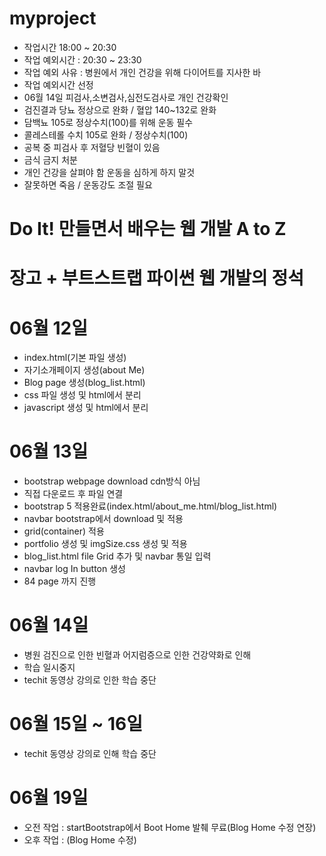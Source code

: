 # myproject
- 작업시간 18:00 ~ 20:30
- 작업 예외시간 : 20:30 ~ 23:30
- 작업 예외 사유 : 병원에서 개인 건강을 위해 다이어트를 지사한 바
- 작업 예외시간 선정
- 06월 14일 피검사,소변검사,심전도검사로 개인 건강확인
- 검진결과 당뇨 정상으로 완화 / 혈압 140~132로 완화
- 담백뇨 105로 정상수치(100)를 위해 운동 필수
- 콜레스테롤 수치 105로 완화 / 정상수치(100)
- 공복 중 피검사 후 저혈당 빈혈이 있음
- 금식 금지 처분
- 개인 건강을 살펴야 함 운동을 심하게 하지 말것
- 잘못하면 죽음 / 운동강도 조절 필요


# Do It! 만들면서 배우는 웹 개발 A to Z
# 장고 + 부트스트랩 파이썬 웹 개발의 정석

# 06월 12일
- index.html(기본 파일 생성)
- 자기소개페이지 생성(about Me)
- Blog page 생성(blog_list.html)
- css 파일 생성 및 html에서 분리
- javascript 생성 및 html에서 분리

# 06월 13일
- bootstrap webpage download cdn방식 아님
- 직접 다운로드 후 파일 연결
- bootstrap 5 적용완료(index.html/about_me.html/blog_list.html)
- navbar bootstrap에서 download 및 적용
- grid(container) 적용
- portfolio 생성 및 imgSize.css 생성 및 적용
- blog_list.html file Grid 추가 및 navbar 통일 입력
- navbar log In button 생성
- 84 page 까지 진행

# 06월 14일
- 병원 검진으로 인한 빈혈과 어지럼증으로 인한 건강약화로 인해
- 학습 일시중지
- techit 동영상 강의로 인한 학습 중단

# 06월 15일 ~ 16일
- techit 동영상 강의로 인해 학습 중단

# 06월 19일
- 오전 작업 : startBootstrap에서 Boot Home 발췌 무료(Blog Home 수정 연장)
- 오후 작업 : (Blog Home 수정)